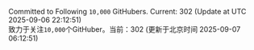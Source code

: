 Committed to Following `10,000` GitHubers. Current: <!-- FOLLOWING_COUNT -->302<!-- FOLLOWING_COUNT --> (Update at UTC <!-- LAST_UPDATED -->2025-09-06 22:12:51<!-- LAST_UPDATED -->)<br>
致力于关注`10,000`个GitHuber。当前：<!-- FOLLOWING_COUNT -->302<!-- FOLLOWING_COUNT --> (更新于北京时间 <!-- LAST_UPDATED_CST -->2025-09-07 06:12:51<!-- LAST_UPDATED_CST -->)
